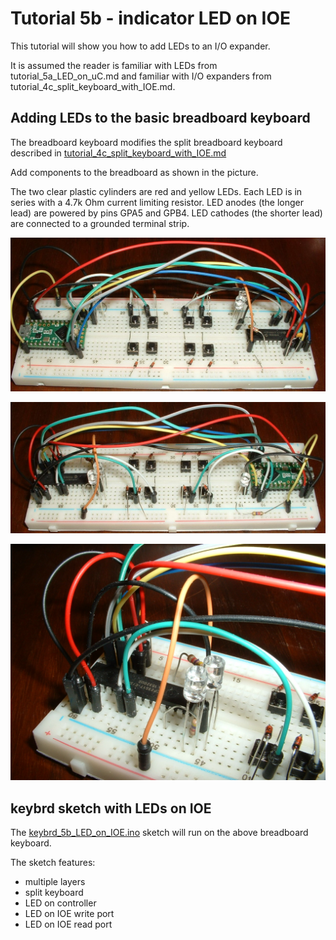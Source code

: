 Tutorial 5b - indicator LED on IOE
==================================
This tutorial will show you how to add LEDs to an I/O expander.

It is assumed the reader is familiar with LEDs from tutorial_5a_LED_on_uC.md
and familiar with I/O expanders from tutorial_4c_split_keyboard_with_IOE.md.

Adding LEDs to the basic breadboard keyboard
--------------------------------------------
The breadboard keyboard modifies the split breadboard keyboard described in [tutorial_4c_split_keyboard_with_IOE.md](tutorial_4c_split_keyboard_with_IOE.md)

Add components to the breadboard as shown in the picture.

The two clear plastic cylinders are red and yellow LEDs.
Each LED is in series with a 4.7k Ohm current limiting resistor.
LED anodes (the longer lead) are powered by pins GPA5 and GPB4.
LED cathodes (the shorter lead) are connected to a grounded terminal strip.

!["front"](keybrd_5b_LED_on_IOE/front.JPG "front")

!["back"](keybrd_5b_LED_on_IOE/back.JPG "back")

!["LEDs"](keybrd_5b_LED_on_IOE/LEDs.JPG "LEDs")

keybrd sketch with LEDs on IOE
------------------------------
The [keybrd_5b_LED_on_IOE.ino](keybrd_5b_LED_on_IOE/keybrd_5b_LED_on_IOE.ino) sketch will run on the above breadboard keyboard.

The sketch features:
* multiple layers
* split keyboard
* LED on controller
* LED on IOE write port
* LED on IOE read port
